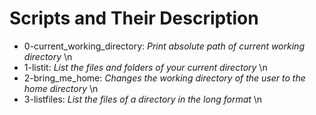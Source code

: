# Scripts and Their Description
-  0-current_working_directory: *Print absolute path of current working directory* \n
- 1-listit: *List the files and folders of your current directory* \n
- 2-bring_me_home: *Changes the working directory of the user to the home directory* \n
- 3-listfiles: *List the files of a directory in the long format* \n

